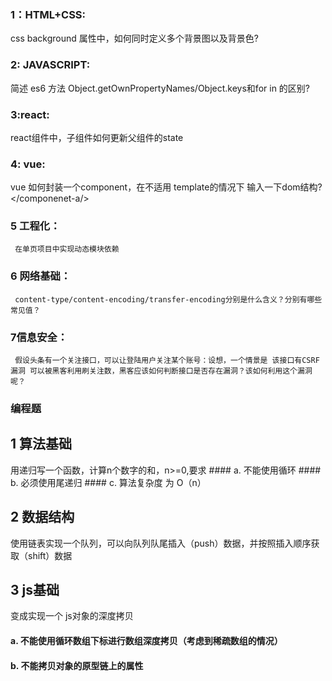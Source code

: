 ### 1：HTML+CSS:
css background 属性中，如何同时定义多个背景图以及背景色?
### 2: JAVASCRIPT:
简述 es6 方法 Object.getOwnPropertyNames/Object.keys和for in 的区别?
### 3:react:
react组件中，子组件如何更新父组件的state
### 4: vue:
vue  如何封装一个component，在不适用 template的情况下 输入一下dom结构?
<componenent-a><componenet-b foo="bar"/></componenet-a/>
### 5 工程化：
     在单页项目中实现动态模块依赖
### 6 网络基础：
     content-type/content-encoding/transfer-encoding分别是什么含义？分别有哪些常见值？
### 7信息安全：
     假设头条有一个关注接口，可以让登陆用户关注某个账号：设想，一个情景是 该接口有CSRF漏洞 可以被黑客利用刷关注数，黑客应该如何判断接口是否存在漏洞？该如何利用这个漏洞呢？
### 编程题
## 1 算法基础
  用递归写一个函数，计算n个数字的和，n>=0,要求
    #### a. 不能使用循环
    #### b. 必须使用尾递归
    #### c. 算法复杂度 为 O（n）
## 2 数据结构
   使用链表实现一个队列，可以向队列队尾插入（push）数据，并按照插入顺序获取（shift）数据
## 3 js基础
   变成实现一个 js对象的深度拷贝
   #### a. 不能使用循环数组下标进行数组深度拷贝（考虑到稀疏数组的情况）
   #### b. 不能拷贝对象的原型链上的属性
